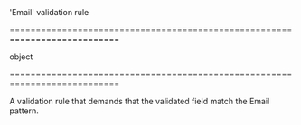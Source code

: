 <!--**
/*-------------------------------------------
    Auto-generated file. Do not modify.
-------------------------------------------

**-->
<!--d-->'Email' validation rule<!--/d-->
===========================================================================
<!--type-->object<!--/type-->
===========================================================================

<!--shortDescription-->
A validation rule that demands that the validated field match the Email pattern.
<!--/shortDescription-->

<!--fullDescription-->

<!--/fullDescription-->